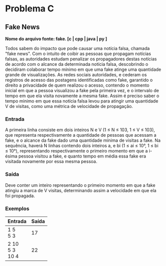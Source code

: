 # Problema C

## Fake News

**Nome do arquivo fonte: fake. [c | cpp | java | py ]**

Todos sabem do impacto que pode causar uma notícia falsa, chamada "fake news". Com o intuito de coibir as pessoas que propagam notícias falsas, as autoridades estudam penalizar os propagadores destas notícias de acordo com o alcance da determinada notícia falsa, descobrindo o decidiram colaborar
tempo mínimo em que uma fake atinge uma quantidade grande de visualizações. As redes sociais
autoridades, e cederam os registros de acesso das postagens
identificadas como fake, garantido o direito a privacidade de quem realizou o acesso, contendo o momento inicial em que a pessoa visualizou a fake pela primeira vez, e o intervalo de tempo em que ela visita novamente a mesma fake. Assim é preciso saber o tempo minimo em que essa notícia falsa levou para atingir uma quantidade V de visitas, como uma métrica de velocidade de propagação.

### Entrada

A primeira linha consiste em dois inteiros N e V (1 ≤ N ≤ 103, 1 ≤ V ≤ 103), que representa respectivamente a quantidade de pessoas que acessam a fake, e o alcance da fake dado uma quantidade mínima de visitas a fake. Na sequência, haverá N linhas contendo dois inteiros a, e bi (1 ≤ ai ≤ 10°, 1 ≤ bi ≤ 10°), representando respectivamente o primeiro momento em que a i-ésima pessoa visitou a fake, e quanto tempo em média essa fake era visitada novamente por essa mesma pessoa.

### Saída

Deve conter um inteiro representando o primeiro momento em que a fake atingiu a marca de
V visitas, determinando assim a velocidade em que ela foi propagada.

### Exemplos

| Entrada               | Saída |
|-----------------------|-------|
| 1 5<br> 5 3           | 17    |
| 2 10<br> 5 3<br> 10 4 | 22    |
